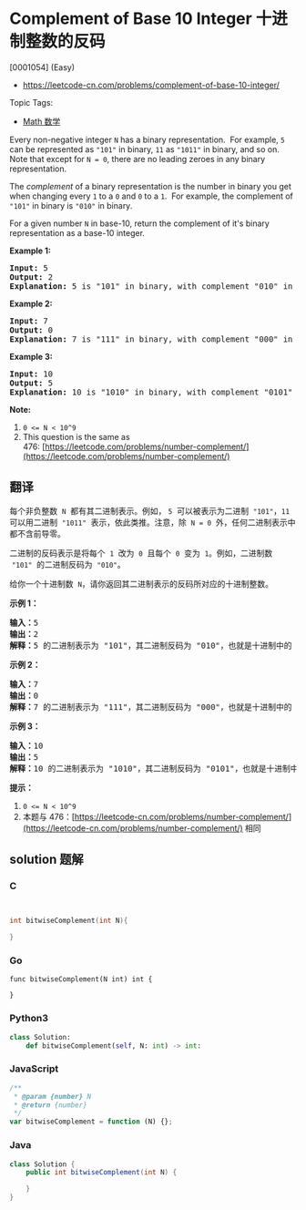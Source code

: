 # Complement of Base 10 Integer 十进制整数的反码

[0001054] (Easy)

- https://leetcode-cn.com/problems/complement-of-base-10-integer/

Topic Tags:

- [Math 数学](https://leetcode-cn.com/tag/math/)

Every non-negative integer `N` has a binary representation.  For example, `5` can be represented as `"101"` in binary, `11` as `"1011"` in binary, and so on.  Note that except for `N = 0`, there are no leading zeroes in any binary representation.

The *complement* of a binary representation is the number in binary you get when changing every `1` to a `0` and `0` to a `1`.  For example, the complement of `"101"` in binary is `"010"` in binary.

For a given number `N` in base-10, return the complement of it's binary representation as a base-10 integer.

**Example 1:**

<pre><strong>Input: </strong><span id="example-input-1-1">5</span>
<strong>Output: </strong><span id="example-output-1">2</span>
<strong>Explanation: </strong>5 is "101" in binary, with complement "010" in binary, which is 2 in base-10.
</pre>

**Example 2:**

<pre><strong>Input: </strong><span id="example-input-2-1">7</span>
<strong>Output: </strong><span id="example-output-2">0</span>
<span id="example-output-1"><strong>Explanation: </strong>7 is "111" in binary, with complement "000" in binary, which is 0 in base-10.
</span></pre>

**Example 3:**

<pre><strong>Input: </strong><span id="example-input-3-1">10</span>
<strong>Output: </strong><span id="example-output-3">5</span>
<strong>Explanation: </strong>10 is "1010" in binary, with complement "0101" in binary, which is 5 in base-10.
</pre>

**Note:**

1.  `0 <= N < 10^9`
2.  This question is the same as 476: [https://leetcode.com/problems/number-complement/](https://leetcode.com/problems/number-complement/)

## 翻译

每个非负整数  `N`  都有其二进制表示。例如， `5`  可以被表示为二进制  `"101"`，`11` 可以用二进制  `"1011"`  表示，依此类推。注意，除  `N = 0`  外，任何二进制表示中都不含前导零。

二进制的反码表示是将每个  `1`  改为  `0`  且每个  `0`  变为  `1`。例如，二进制数  `"101"`  的二进制反码为  `"010"`。

给你一个十进制数  `N`，请你返回其二进制表示的反码所对应的十进制整数。

**示例 1：**

<pre><strong>输入：</strong>5
<strong>输出：</strong>2
<strong>解释：</strong>5 的二进制表示为 "101"，其二进制反码为 "010"，也就是十进制中的 2 。
</pre>

**示例 2：**

<pre><strong>输入：</strong>7
<strong>输出：</strong>0
<strong>解释：</strong>7 的二进制表示为 "111"，其二进制反码为 "000"，也就是十进制中的 0 。
</pre>

**示例 3：**

<pre><strong>输入：</strong>10
<strong>输出：</strong>5
<strong>解释：</strong>10 的二进制表示为 "1010"，其二进制反码为 "0101"，也就是十进制中的 5 。
</pre>

**提示：**

1.  `0 <= N < 10^9`
2.  本题与 476：[https://leetcode-cn.com/problems/number-complement/](https://leetcode-cn.com/problems/number-complement/) 相同

## solution 题解

### C

```c


int bitwiseComplement(int N){

}


```

### Go

```golang
func bitwiseComplement(N int) int {

}
```

### Python3

```python
class Solution:
    def bitwiseComplement(self, N: int) -> int:
```

### JavaScript

```javascript
/**
 * @param {number} N
 * @return {number}
 */
var bitwiseComplement = function (N) {};
```

### Java

```java
class Solution {
    public int bitwiseComplement(int N) {

    }
}
```
